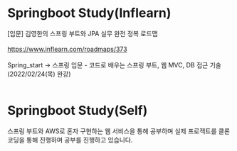 # Springboot Study(Inflearn)
[입문] 김영한의 스프링 부트와 JPA 실무 완전 정복 로드맵
<br>
</br>
https://www.inflearn.com/roadmaps/373
<br>
</br>
Spring_start -> 스프링 입문 - 코드로 배우는 스프링 부트, 웹 MVC, DB 접근 기술  (2022/02/24(목) 완강)    
<br/>

# Springboot Study(Self)
스프링 부트와 AWS로 혼자 구현하는 웹 서비스을 통해 공부하며 실제 프로젝트를 클론 코딩을 통해 진행하며 공부를 진행하고 있습니다.  
